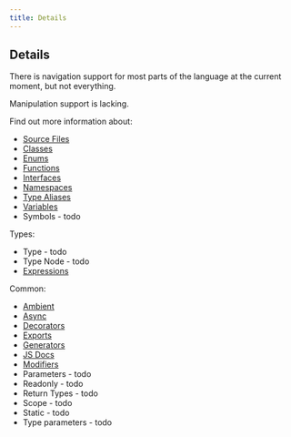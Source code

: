```yaml
---
title: Details
---
```


## Details

There is navigation support for most parts of the language at the current moment, but not everything.

Manipulation support is lacking.

Find out more information about:

* [Source Files](source-files)
* [Classes](classes)
* [Enums](enums)
* [Functions](functions)
* [Interfaces](interfaces)
* [Namespaces](namespaces)
* [Type Aliases](type-aliases)
* [Variables](variables)
* Symbols - todo

Types:

* Type - todo
* Type Node - todo
* [Expressions](expressions)

Common:

* [Ambient](ambient)
* [Async](async)
* [Decorators](decorators)
* [Exports](exports)
* [Generators](generators)
* [JS Docs](documentation)
* [Modifiers](modifiers)
* Parameters - todo
* Readonly - todo
* Return Types - todo
* Scope - todo
* Static - todo
* Type parameters - todo
